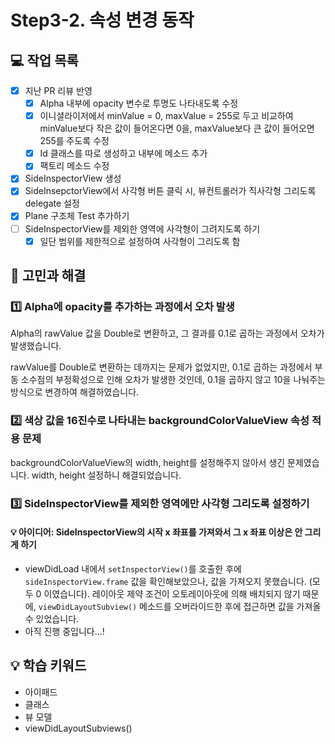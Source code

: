 # Step3-2. 속성 변경 동작

## 💻 작업 목록

- [x] 지난 PR 리뷰 반영
  - [x] Alpha 내부에 opacity 변수로 투명도 나타내도록 수정
  - [x] 이니셜라이저에서 minValue = 0, maxValue = 255로 두고 비교하여 minValue보다 작은 값이 들어온다면 0을, maxValue보다 큰 값이 들어오면 255를 주도록 수정
  - [x] Id 클래스를 따로 생성하고 내부에 메소드 추가
  - [x] 팩토리 메소드 수정
- [x] SideInspectorView 생성
- [x] SideInsepctorView에서 사각형 버튼 클릭 시, 뷰컨트롤러가 직사각형 그리도록 delegate 설정
- [x] Plane 구조체 Test 추가하기
- [ ] SideInspectorView를 제외한 영역에 사각형이 그려지도록 하기
  - [x] 일단 범위를 제한적으로 설정하여 사각형이 그리도록 함

## 🤔 고민과 해결

### 1️⃣ Alpha에 opacity를 추가하는 과정에서 오차 발생

Alpha의 rawValue 값을 Double로 변환하고, 그 결과를 0.1로 곱하는 과정에서 오차가 발생했습니다.

rawValue를 Double로 변환하는 데까지는 문제가 없었지만, 0.1로 곱하는 과정에서 부동 소수점의 부정확성으로 인해 오차가 발생한 것인데, 0.1을 곱하지 않고 10을 나눠주는 방식으로 변경하여 해결하였습니다.

### 2️⃣ 색상 값을 16진수로 나타내는 backgroundColorValueView 속성 적용 문제

backgroundColorValueView의 width, height를 설정해주지 않아서 생긴 문제였습니다. width, height 설정하니 해결되었습니다.

### 3️⃣ SideInspectorView를 제외한 영역에만 사각형 그리도록 설정하기

#### 💡 아이디어: SideInspectorView의 시작 x 좌표를 가져와서 그 x 좌표 이상은 안 그리게 하기

- viewDidLoad 내에서 `setInspectorView()`를 호출한 후에 `sideInspectorView.frame` 값을 확인해보았으나, 값을 가져오지 못했습니다. (모두 0 이였습니다). 레이아웃 제약 조건이 오토레이아웃에 의해 배치되지 않기 때문에, `viewDidLayoutSubview()` 메소드를 오버라이드한 후에 접근하면 값을 가져올 수 있었습니다.
- 아직 진행 중입니다...!

## 💡 학습 키워드

- 아이패드
- 클래스
- 뷰 모델
- viewDidLayoutSubviews()
